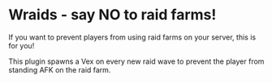 # Wraids - say NO to raid farms!

If you want to prevent players from using raid farms on your server, this is for you!

This plugin spawns a Vex on every new raid wave to prevent the player from standing AFK on the raid farm.
